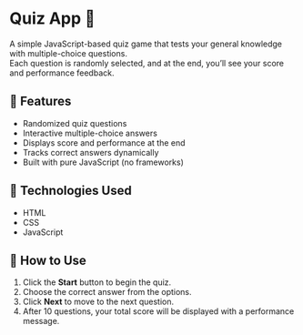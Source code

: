 # Quiz App 🧠

A simple JavaScript-based quiz game that tests your general knowledge with multiple-choice questions.  
Each question is randomly selected, and at the end, you’ll see your score and performance feedback.

## 🎯 Features
- Randomized quiz questions  
- Interactive multiple-choice answers  
- Displays score and performance at the end  
- Tracks correct answers dynamically  
- Built with pure JavaScript (no frameworks)

## 🧩 Technologies Used
- HTML  
- CSS  
- JavaScript  

## 🚀 How to Use
1. Click the **Start** button to begin the quiz.  
2. Choose the correct answer from the options.  
3. Click **Next** to move to the next question.  
4. After 10 questions, your total score will be displayed with a performance message.  
